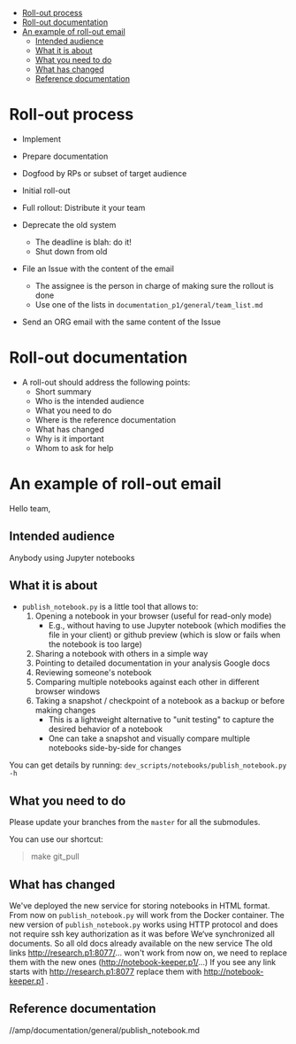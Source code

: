 <!--ts-->
   * [Roll-out process](#roll-out-process)
   * [Roll-out documentation](#roll-out-documentation)
   * [An example of roll-out email](#an-example-of-roll-out-email)
      * [Intended audience](#intended-audience)
      * [What it is about](#what-it-is-about)
      * [What you need to do](#what-you-need-to-do)
      * [What has changed](#what-has-changed)
      * [Reference documentation](#reference-documentation)



<!--te-->

# Roll-out process

- Implement
- Prepare documentation
- Dogfood by RPs or subset of target audience
- Initial roll-out
- Full rollout: Distribute it your team
- Deprecate the old system
  - The deadline is blah: do it!
  - Shut down from old

- File an Issue with the content of the email
  - The assignee is the person in charge of making sure the rollout is done
  - Use one of the lists in `documentation_p1/general/team_list.md`
- Send an ORG email with the same content of the Issue

# Roll-out documentation

- A roll-out should address the following points:
  - Short summary
  - Who is the intended audience
  - What you need to do
  - Where is the reference documentation
  - What has changed
  - Why is it important
  - Whom to ask for help

# An example of roll-out email

Hello team,

## Intended audience

Anybody using Jupyter notebooks

## What it is about

- `publish_notebook.py` is a little tool that allows to:
  1. Opening a notebook in your browser (useful for read-only mode)
     - E.g., without having to use Jupyter notebook (which modifies the file in
       your client) or github preview (which is slow or fails when the notebook
       is too large)
  2. Sharing a notebook with others in a simple way
  3. Pointing to detailed documentation in your analysis Google docs
  4. Reviewing someone's notebook
  5. Comparing multiple notebooks against each other in different browser
     windows
  6. Taking a snapshot / checkpoint of a notebook as a backup or before making
     changes
     - This is a lightweight alternative to "unit testing" to capture the
       desired behavior of a notebook
     - One can take a snapshot and visually compare multiple notebooks
       side-by-side for changes

You can get details by running: `dev_scripts/notebooks/publish_notebook.py -h`

## What you need to do

Please update your branches from the `master` for all the submodules.

You can use our shortcut:

> make git_pull

## What has changed

We've deployed the new service for storing notebooks in HTML format. From now on
`publish_notebook.py` will work from the Docker container. The new version of
`publish_notebook.py` works using HTTP protocol and does not require ssh key
authorization as it was before We‘ve synchronized all documents. So all old docs
already available on the new service The old links http://research.p1:8077/...
won't work from now on, we need to replace them with the new ones
(http://notebook-keeper.p1/...) If you see any link starts with
http://research.p1:8077 replace them with http://notebook-keeper.p1 .

## Reference documentation

//amp/documentation/general/publish_notebook.md
